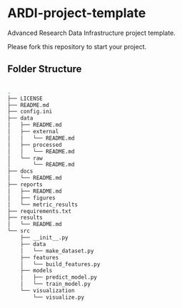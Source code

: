 # ARDI-project-template
Advanced Research Data Infrastructure project template.


Please fork this repository to start your project.

## Folder Structure
```bash

.
├── LICENSE
├── README.md
├── config.ini
├── data
│   ├── README.md
│   ├── external
│   │   └── README.md
│   ├── processed
│   │   └── README.md
│   └── raw
│       └── README.md
├── docs
│   └── README.md
├── reports
│   ├── README.md
│   ├── figures
│   └── metric_results
├── requirements.txt
├── results
│   └── README.md
└── src
    ├── __init__.py
    ├── data
    │   └── make_dataset.py
    ├── features
    │   └── build_features.py
    ├── models
    │   ├── predict_model.py
    │   └── train_model.py
    └── visualization
        └── visualize.py

```
